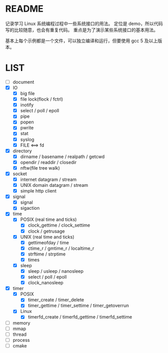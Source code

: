 README
========

记录学习 Linux 系统编程过程中一些系统接口的用法。
定位是 demo，所以代码写的比较随意，也会有重复代码。
重点是为了演示某些系统接口的基本用法。

基本上每个示例都是一个文件，可以独立编译和运行，但要使用 gcc 5 及以上版本。


LIST
==========

- [ ] document
- [x] IO
	- [x] big file
	- [x] file lock(flock / fctrl)
	- [x] inotify
	- [x] select / poll / epoll
	- [x] pipe
	- [x] popen
	- [x] pwrite
	- [x] stat
	- [x] syslog
	- [x] FILE <==> fd
- [x] directory
	- [x] dirname / basename / realpath / getcwd
	- [x] opendir / readdir / closedir
	- [x] nftw(file tree walk)
- [x] socket
	- [x] internet datagram / stream
	- [x] UNIX domain datagram / stream
	- [x] simple http client
- [x] signal
	- [x] signal
	- [x] sigaction
- [x] time
	- [x] POSIX (real time and ticks)
		- [x] clock_gettime / clock_settime
		- [x] clock / getrusage
	- [x] UNIX (real time and ticks)
		- [x] gettimeofday / time
		- [x] ctime_r / gmtime_r / localtime_r
		- [x] strftime / strptime
		- [x] times
	- [x] sleep
		- [x] sleep / usleep / nanosleep
		- [x] select / poll / epoll
		- [x] clock_nanosleep
- [x] timer
	- [x] POSIX
		- [x] timer_create / timer_delete
		- [x] timer_gettime / timer_settime / timer_getoverrun
	- [x] Linux
		- [x] timerfd_create / timerfd_gettime / timerfd_settime
- [ ] memory
- [ ] mmap
- [ ] thread
- [ ] process
- [ ] cmake
